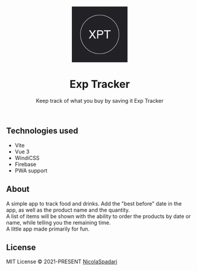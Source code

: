 <p align="center">
    <img width="150" src="./public/android-chrome-192x192.png" alt="Exp Tracker">
</p>

<h1 align="center"> Exp Tracker </h1>

<p align="center">
Keep track of what you buy by saving it Exp Tracker
</p>

<br>

## Technologies used

- Vite
- Vue 3
- WindiCSS
- Firebase
- PWA support

## About

A simple app to track food and drinks. Add the "best before" date in the app, as well as the product name and the quantity.
<br>
A list of items will be shown with the ability to order the products by date or name, while telling you the remaining time.
<br>
A little app made primarily for fun.

## License

MIT License © 2021-PRESENT [NicolaSpadari](https://github.com/NicolaSpadari)

